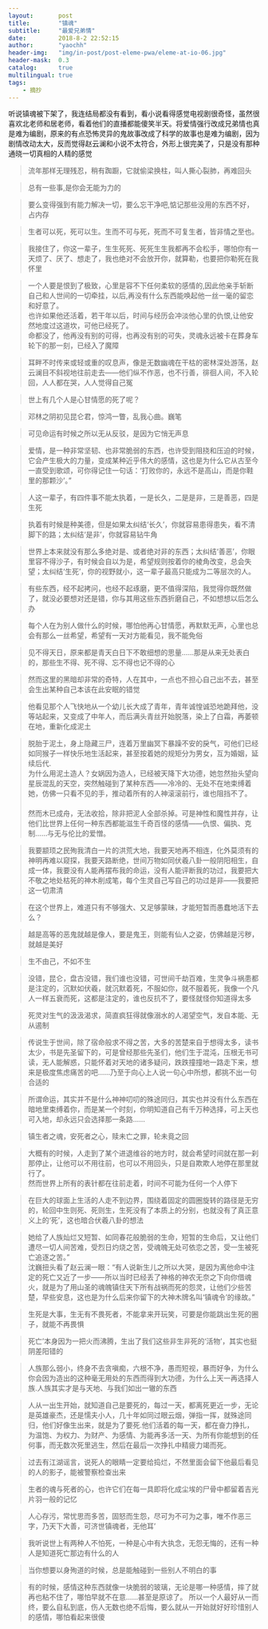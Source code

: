 ```yaml
---
layout:       post
title:        "镇魂"
subtitle:     "最爱兄弟情"
date:         2018-8-2 22:52:15
author:       "yaochh"
header-img:   "img/in-post/post-eleme-pwa/eleme-at-io-06.jpg"
header-mask:  0.3
catalog:      true
multilingual: true
tags:
    - 摘抄
---
```


听说镇魂被下架了，我连结局都没有看到，看小说看得感觉电视剧很奇怪，虽然很喜欢北老师和居老师，看着他们的直播都能傻笑半天。将爱情强行改成兄弟情也真是难为编剧，原来的有点恐怖灵异的鬼故事改成了科学的故事也是难为编剧，因为剧情改动太大，反而觉得赵云澜和小说不太符合，外形上很完美了，只是没有那种通晓一切真相的人精的感觉

> 流年那样无理残忍，稍有踟蹰，它就偷梁换柱，叫人撕心裂肺，再难回头

> 总有一些事,是你会无能为力的

> 要么变得强到有能力解决一切，要么忘干净吧,惦记那些没用的东西不好，占内存

> 生者可以死，死可以生。生而不可与死，死而不可复生者，皆非情之至也。

> 我接住了，你这一辈子，生生死死、死死生生我都再不会松手，哪怕你有一天烦了、厌了、想走了，我也绝对不会放开你，就算勒，也要把你勒死在我怀里

> 一个人要是恨到了极致，心里是容不下任何柔软的感情的,因此他亲手斩断自己和人世间的一切牵挂，以后,再没有什么东西能唤起他一丝一毫的留恋和好意了。<br/>也许如果他还活着，若干年以后，时间与经历会冲淡他心里的仇恨,让他安然地度过这道坎，可他已经死了。 <br/>命都没了，他再没有别的可得，也再没有别的可失，灵魂永远被卡在葬身车轮下的那一刻，已经入了魔障

> 耳畔不时传来或轻或重的叹息声，像是无数幽魂在干枯的密林深处游荡，赵云澜目不斜视地往前走去——他们纵不作恶，也不行善，徘徊人间，不入轮回，人人都在哭，人人觉得自己冤

> 世上有几个人是心甘情愿的死了呢？

> 邓林之阴初见昆仑君，惊鸿一瞥，乱我心曲。巍笔

> 可见命运有时候之所以无从反驳，是因为它悄无声息

> 爱情，是一种非常坚韧、也非常脆弱的东西，也许受到阻挠和压迫的时候，它会产生极大的力量，变成某种近乎伟大的感情，这也是为什么它从古至今一直受到歌颂，可你得记住一句话：‘打败你的，永远不是高山，而是你鞋里的那颗沙’。”

> 人这一辈子，有四件事不能太执着，一是长久，二是是非，三是善恶，四是生死

> 执着有时候是种美德，但是如果太纠结‘长久’，你就容易患得患失，看不清脚下的路；太纠结‘是非’，你就容易钻牛角

> 世界上本来就没有那么多绝对是、或者绝对非的东西；太纠结‘善恶’，你眼里容不得沙子，有时候会自以为是，希望规则按着你的棱角改变，总会失望；太纠结‘生死’，你的视野就小，这一辈子最高只能成为二等层次的人。

> 有些东西，经不起拷问，也经不起琢磨，更不值得深陷，我觉得你既然做了，就没必要想对还是错，你与其用这些东西折磨自己，不如想想以后怎么办

> 每个人在为别人做什么的时候，哪怕他再心甘情愿，再默默无声，心里也总会有那么一丝希望，希望有一天对方能看见，我不能免俗

> 见不得天日，原来都是青天白日下不敢细想的思量……那是从来无处表白的，那些生不得、死不得、忘不得也记不得的心

> 然而这里的黑暗却非常的奇特，人在其中，一点也不担心自己出不去，甚至会生出某种自己本该在此安眠的错觉

> 他看见那个人飞快地从一个幼儿长大成了青年，青年诚惶诚恐地跪拜他，没等站起来，又变成了中年人，而后满头青丝开始脱落，染上了白霜，再萎顿在地，重新化成泥土

> 脱胎于泥土，身上隐藏三尸，连着万里幽冥下暴躁不安的戾气，可他们已经如同猴子一样快乐地生活起来，甚至按着她的规矩分为男女，互为婚姻，延续后代.<br/>为什么用泥土造人？女娲因为造人，已经被天降下大功德，她忽然抬头望向星辰混乱的天空，突然触碰到了某种东西——冷冷的、无处不在地束缚着她，仿佛一只看不见的手，推动着所有的人神滚滚前行，谁也阻挡不了。 　<br/>然而木已成舟，无法收拾，除非把泥人全部杀掉。可是神性和魔性并存，让他们比世界上任何一种东西都能滋生千奇百怪的感情——仇恨、偏执、克制……与无与伦比的爱憎。

> 我要颛顼之民殉我清白一片的洪荒大地，我要天地再不相连，化外莫须有的神明再难以窥探，我要天路断绝，世间万物如同伏羲八卦一般阴阳相生，自成一体，我要没有人能再摆布我的命运，没有人能评断我的功过，我要把大不敬之地处枯死的神木削成笔，每个生灵自己写自己的功过是非——我要把这一切肃清

> 在这个世界上，难道只有不够强大、又足够蒙昧，才能短暂而愚蠢地活下去么？

> 越是高等的恶鬼就越是像人，要是鬼王，则能有仙人之姿，仿佛越是污秽，就越是美好

> 生不由己，不如不生

> 没错，昆仑，盘古没错，我们谁也没错，可世间千劫百难，生灵争斗祸患都是注定的，沉默如伏羲，就沉默着死，不服如你，就不服着死，我像一个凡人一样五衰而死，这都是注定的，谁也反抗不了，要怪就怪你知道得太多

> 死灵对生气的汲汲渴求，简直疯狂得就像溺水的人渴望空气，发自本能、无从遏制

> 传说生于世间，除了宿命般求不得之苦，大多的苦楚来自于想得太多，读书太少，书是先圣留下的，可是曾经那些先圣们，他们生于混沌，压根无书可读，无人能解惑，只能怀着对天地的诸多疑问，跌跌撞撞地一路走下来，想来是极度焦虑痛苦的吧……乃至于向心上人说一句心中所想，都挑不出一句合适的

> 所谓命运，其实并不是什么神神叨叨的殊途同归，其实也并没有什么东西在暗地里束缚着你，而是某一个时刻，你明知道自己有千万种选择，可上天也可入地，却永远只会选择那一条路……

> 镇生者之魂，安死者之心，赎未亡之罪，轮未竟之回

> 大概有的时候，人走到了某个进退维谷的地方时，就会希望时间就在那一刹那停止，让他可以不用往前，也可以不用回头，只是自欺欺人地停在那里就行了。</br>然而世界上所有的表针都在往前走着，时间不可能为任何一个人停下

> 在巨大的球面上生活的人走不到边界，围绕着固定的圆圈旋转的路径是无穷的，轮回中生则死、死则生，生死没有了本质上的分别，也就没有了真正意义上的‘死’，这也暗合伏羲八卦的想法

> 她给了人族灿烂又短暂、如同春花般脆弱的生命，短暂的生命后，又让他们遭尽一切人间苦难，受烈日灼烧之苦，受魂魄无处可依恋之苦，受一生被死亡追逐之苦。” <br/>沈巍扭头看了赵云澜一眼：“有人说新生儿之所以大哭，是因为离他命中注定的死亡又近了一步——所以当时已经丢了神格的神农无奈之下向你借魂火，就是为了用山圣的魂魄镇住天下所有战祸而死的怨灵，让他们少些苦楚，早些安息，这也是为什么后来你留下的大神木牌名叫‘镇魂令’的缘故。”

> 生死是大事，生无有不畏死者，不能拿来开玩笑，可要是你能跳出生死的圈子，就能不再畏惧

> 死亡’本身因为一把火而沸腾，生出了我们这些非生非死的‘活物’，其实也挺阴差阳错的

> 人族那么弱小，终身不去贪嗔痴，六根不净，愚而短视，暴而好争，为什么你会因为造出的这种毫无用处的东西而得到大功德，为什么上天一再选择人族.人族其实才是与天地、与我们如出一辙的东西

> 人从一出生开始，就知道自己是要死的，每过一天，都离死更近一步，无论是英雄豪杰，还是懦夫小人，几十年如同过眼云烟，弹指一挥，就殊途同归，他们好像生出来，就是为了要死.他们活着的每一天，都在奋力挣扎，为温饱、为权力、为财产、为感情、为能再多活一天、为所有你能想到的任何事，而无数次死里逃生，然后在最后一次挣扎中精疲力竭而死。

> 过去有江湖谣言，说死人的眼睛一定要给捣烂，不然里面会留下他最后看见的人的影子，能被警察检查出来

> 生者的魂与死者的心，也许它们在每一具即将化成尘埃的尸骨中都留着吉光片羽一般的记忆

> 人心存污，常忧思而多苦，固怒而生怨，尽可为不可为之事，唯不作恶三字，乃天下大善，可济世镇魂者，无他耳’

> 我听说世上有两种人不怕死，一种是心中有大执念，无怨无悔的，还有一种人是知道死亡那边有什么的人

> 当你想要以身殉道的时候，总是能触碰到一些别人不明白的事

> 有的时候，感情这种东西就像一块脆弱的玻璃，无论是哪一种感情，摔了就再也粘不住了，哪怕早就不在意……甚至是原谅了。 所以一个人最好从一而终，要么自私到底，伤人无数也绝不后悔，要么就从一开始就好好珍惜别人的感情，哪怕看起来很傻
